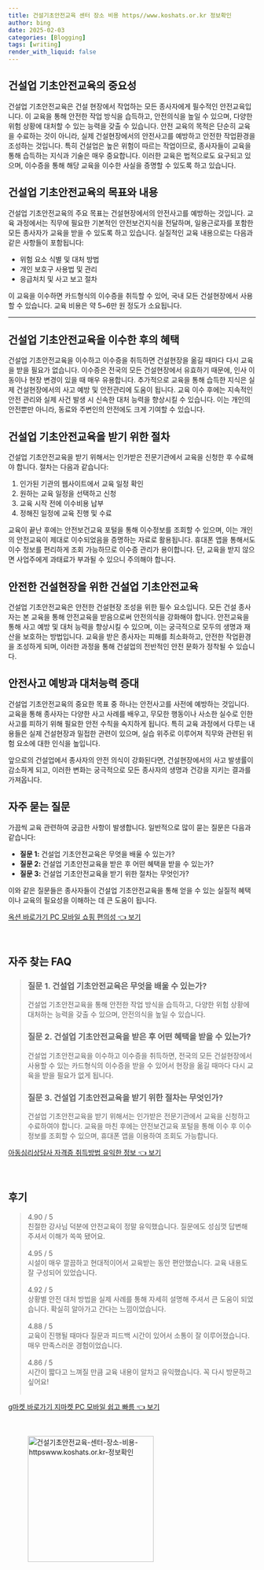 ```yaml
---
title: 건설기초안전교육 센터 장소 비용 https//www.koshats.or.kr 정보확인
author: bing
date: 2025-02-03
categories: [Blogging]
tags: [writing]
render_with_liquid: false
---
```



<h2 id='건설업 기초안전교육의 중요성'>건설업 기초안전교육의 중요성</h2>

<p>건설업 기초안전교육은 건설 현장에서 작업하는 모든 종사자에게 필수적인 안전교육입니다. 이 교육을 통해 안전한 작업 방식을 습득하고, 안전의식을 높일 수 있으며, 다양한 위험 상황에 대처할 수 있는 능력을 갖출 수 있습니다. 안전 교육의 목적은 단순히 교육을 수료하는 것이 아니라, 실제 건설현장에서의 안전사고를 예방하고 안전한 작업환경을 조성하는 것입니다. 특히 건설업은 높은 위험이 따르는 작업이므로, 종사자들이 교육을 통해 습득하는 지식과 기술은 매우 중요합니다. 이러한 교육은 법적으로도 요구되고 있으며, 이수증을 통해 해당 교육을 이수한 사실을 증명할 수 있도록 하고 있습니다.</p>

<h2 id='목표와 내용'>건설업 기초안전교육의 목표와 내용</h2>

<p>건설업 기초안전교육의 주요 목표는 건설현장에서의 안전사고를 예방하는 것입니다. 교육 과정에서는 직무에 필요한 기본적인 안전보건지식을 전달하며, 일용근로자를 포함한 모든 종사자가 교육을 받을 수 있도록 하고 있습니다. 실질적인 교육 내용으로는 다음과 같은 사항들이 포함됩니다:</p>

<ul>
    <li>위험 요소 식별 및 대처 방법</li>
    <li>개인 보호구 사용법 및 관리</li>
    <li>응급처치 및 사고 보고 절차</li>
</ul>

<p>이 교육을 이수하면 카드형식의 이수증을 취득할 수 있어, 국내 모든 건설현장에서 사용할 수 있습니다. 교육 비용은 약 5~6만 원 정도가 소요됩니다.</p>

<hr />

<h2 id='교육 이수 후 혜택'>건설업 기초안전교육을 이수한 후의 혜택</h2>

<p>건설업 기초안전교육을 이수하고 이수증을 취득하면 건설현장을 옮길 때마다 다시 교육을 받을 필요가 없습니다. 이수증은 전국의 모든 건설현장에서 유효하기 때문에, 인사 이동이나 현장 변경이 있을 때 매우 유용합니다. 추가적으로 교육을 통해 습득한 지식은 실제 건설현장에서의 사고 예방 및 안전관리에 도움이 됩니다. 교육 이수 후에는 지속적인 안전 관리와 실제 사건 발생 시 신속한 대처 능력을 향상시킬 수 있습니다. 이는 개인의 안전뿐만 아니라, 동료와 주변인의 안전에도 크게 기여할 수 있습니다.</p>

<h2 id='교육 신청 절차'>건설업 기초안전교육을 받기 위한 절차</h2>

<p>건설업 기초안전교육을 받기 위해서는 인가받은 전문기관에서 교육을 신청한 후 수료해야 합니다. 절차는 다음과 같습니다:</p>

<ol>
    <li>인가된 기관의 웹사이트에서 교육 일정 확인</li>
    <li>원하는 교육 일정을 선택하고 신청</li>
    <li>교육 시작 전에 이수비용 납부</li>
    <li>정해진 일정에 교육 진행 및 수료</li>
</ol>

<p>교육이 끝난 후에는 안전보건교육 포털을 통해 이수정보를 조회할 수 있으며, 이는 개인의 안전교육이 제대로 이수되었음을 증명하는 자료로 활용됩니다. 휴대폰 앱을 통해서도 이수 정보를 편리하게 조회 가능하므로 이수증 관리가 용이합니다. 단, 교육을 받지 않으면 사업주에게 과태료가 부과될 수 있으니 주의해야 합니다.</p>

<h2 id='안전한 건설현장을 위한 교육'>안전한 건설현장을 위한 건설업 기초안전교육</h2>

<p>건설업 기초안전교육은 안전한 건설현장 조성을 위한 필수 요소입니다. 모든 건설 종사자는 본 교육을 통해 안전교육을 받음으로써 안전의식을 강화해야 합니다. 안전교육을 통해 사고 예방 및 대처 능력을 향상시킬 수 있으며, 이는 궁극적으로 모두의 생명과 재산을 보호하는 방법입니다. 교육을 받은 종사자는 피해를 최소화하고, 안전한 작업환경을 조성하게 되며, 이러한 과정을 통해 건설업의 전반적인 안전 문화가 정착될 수 있습니다.</p>

<h2 id='안전사의 예방과 대처능력'>안전사고 예방과 대처능력 증대</h2>

<p>건설업 기초안전교육의 중요한 목표 중 하나는 안전사고를 사전에 예방하는 것입니다. 교육을 통해 종사자는 다양한 사고 사례를 배우고, 무모한 행동이나 사소한 실수로 인한 사고를 피하기 위해 필요한 안전 수칙을 숙지하게 됩니다. 특히 교육 과정에서 다루는 내용들은 실제 건설현장과 밀접한 관련이 있으며, 실습 위주로 이루어져 직무와 관련된 위험 요소에 대한 인식을 높입니다.</p>

<p>앞으로의 건설업에서 종사자의 안전 의식이 강화된다면, 건설현장에서의 사고 발생률이 감소하게 되고, 이러한 변화는 궁극적으로 모든 종사자의 생명과 건강을 지키는 결과를 가져옵니다.</p>

<h2 id='자주 묻는 질문'>자주 묻는 질문</h2>

<p>가끔씩 교육 관련하여 궁금한 사항이 발생합니다. 일반적으로 많이 묻는 질문은 다음과 같습니다:</p>

<ul>
    <li><b>질문 1:</b> 건설업 기초안전교육은 무엇을 배울 수 있는가?</li>
    <li><b>질문 2:</b> 건설업 기초안전교육을 받은 후 어떤 혜택을 받을 수 있는가?</li>
    <li><b>질문 3:</b> 건설업 기초안전교육을 받기 위한 절차는 무엇인가?</li>
</ul>

<p>이와 같은 질문들은 종사자들이 건설업 기초안전교육을 통해 얻을 수 있는 실질적 혜택이나 교육의 필요성을 이해하는 데 큰 도움이 됩니다.</p>


<p><a class="click-button" title="옥션 바로가기 PC 모바일 쇼핑 편의성" href="https://greenforu.github.io/posts/%EC%98%A5%EC%85%98-%EB%B0%94%EB%A1%9C%EA%B0%80%EA%B8%B0-PC-%EB%AA%A8%EB%B0%94%EC%9D%BC-%EC%87%BC%ED%95%91-%ED%8E%B8%EC%9D%98%EC%84%B1/" rel="dofollow">옥션 바로가기 PC 모바일 쇼핑 편의성 👈 보기</a></p><br>
<h2 id='자주_찾는_FAQ'>자주 찾는 FAQ</h2>
<div itemscope="" itemtype="https://schema.org/FAQPage"> 
<blockquote> 
<div itemscope="" itemprop="mainEntity" itemtype="https://schema.org/Question"> 
<h3 itemprop="name">질문 1. 건설업 기초안전교육은 무엇을 배울 수 있는가?</h3> 
<div itemscope="" itemprop="acceptedAnswer" itemtype="https://schema.org/Answer"> 
<span itemprop="text"> 
<p>건설업 기초안전교육을 통해 안전한 작업 방식을 습득하고, 다양한 위험 상황에 대처하는 능력을 갖출 수 있으며, 안전의식을 높일 수 있습니다.</p> 
</span> 
</div> 
</div> 
<div itemscope="" itemprop="mainEntity" itemtype="https://schema.org/Question"> 
<h3 itemprop="name">질문 2. 건설업 기초안전교육을 받은 후 어떤 혜택을 받을 수 있는가?</h3> 
<div itemscope="" itemprop="acceptedAnswer" itemtype="https://schema.org/Answer"> 
<span itemprop="text"> 
<p>건설업 기초안전교육을 이수하고 이수증을 취득하면, 전국의 모든 건설현장에서 사용할 수 있는 카드형식의 이수증을 받을 수 있어서 현장을 옮길 때마다 다시 교육을 받을 필요가 없게 됩니다.</p> 
</span> 
</div> 
</div> 
<div itemscope="" itemprop="mainEntity" itemtype="https://schema.org/Question"> 
<h3 itemprop="name">질문 3. 건설업 기초안전교육을 받기 위한 절차는 무엇인가?</h3> 
<div itemscope="" itemprop="acceptedAnswer" itemtype="https://schema.org/Answer"> 
<span itemprop="text"> 
<p>건설업 기초안전교육을 받기 위해서는 인가받은 전문기관에서 교육을 신청하고 수료하여야 합니다. 교육을 마친 후에는 안전보건교육 포털을 통해 이수 후 이수 정보를 조회할 수 있으며, 휴대폰 앱을 이용하여 조회도 가능합니다.</p> 
</span> 
</div> 
</div> 
</blockquote> 
</div>
<p><a class="click-button" title="아동심리상담사 자격증 취득방법 유익한 정보" href="https://greenforu.github.io/posts/%EC%95%84%EB%8F%99%EC%8B%AC%EB%A6%AC%EC%83%81%EB%8B%B4%EC%82%AC-%EC%9E%90%EA%B2%A9%EC%A6%9D-%EC%B7%A8%EB%93%9D%EB%B0%A9%EB%B2%95-%EC%9C%A0%EC%9D%B5%ED%95%9C-%EC%A0%95%EB%B3%B4/" rel="dofollow">아동심리상담사 자격증 취득방법 유익한 정보 👈 보기</a></p><br>
<h2 id='후기'>후기</h2>
<div itemscope itemtype="https://schema.org/Product">
  <blockquote>
  <div itemprop="review" itemscope itemtype="https://schema.org/Review">
      <div itemprop="reviewRating" itemscope itemtype="https://schema.org/Rating"> <span itemprop="ratingValue">4.90</span> / <span itemprop="bestRating">5</span> </div>
      <span itemprop="reviewBody">친절한 강사님 덕분에 안전교육이 정말 유익했습니다. 질문에도 성심껏 답변해 주셔서 이해가 쏙쏙 됐어요.</span>
  </div>
  <br>
  <div itemprop="review" itemscope itemtype="https://schema.org/Review">
      <div itemprop="reviewRating" itemscope itemtype="https://schema.org/Rating"> <span itemprop="ratingValue">4.95</span> / <span itemprop="bestRating">5</span> </div>
      <span itemprop="reviewBody">시설이 매우 깔끔하고 현대적이어서 교육받는 동안 편안했습니다. 교육 내용도 잘 구성되어 있었습니다.</span>
  </div>
  <br>
  <div itemprop="review" itemscope itemtype="https://schema.org/Review">
      <div itemprop="reviewRating" itemscope itemtype="https://schema.org/Rating"> <span itemprop="ratingValue">4.92</span> / <span itemprop="bestRating">5</span> </div>
      <span itemprop="reviewBody">상황별 안전 대처 방법을 실제 사례를 통해 자세히 설명해 주셔서 큰 도움이 되었습니다. 확실히 알아가고 간다는 느낌이었습니다.</span>
  </div>
  <br>
  <div itemprop="review" itemscope itemtype="https://schema.org/Review">
      <div itemprop="reviewRating" itemscope itemtype="https://schema.org/Rating"> <span itemprop="ratingValue">4.88</span> / <span itemprop="bestRating">5</span> </div>
      <span itemprop="reviewBody">교육이 진행될 때마다 질문과 피드백 시간이 있어서 소통이 잘 이루어졌습니다. 매우 만족스러운 경험이었습니다.</span>
  </div>
  <br>
  <div itemprop="review" itemscope itemtype="https://schema.org/Review">
      <div itemprop="reviewRating" itemscope itemtype="https://schema.org/Rating"> <span itemprop="ratingValue">4.86</span> / <span itemprop="bestRating">5</span> </div>
      <span itemprop="reviewBody">시간이 짧다고 느껴질 만큼 교육 내용이 알차고 유익했습니다. 꼭 다시 방문하고 싶어요!</span>
  </div>
  <br>
  </blockquote>
</div>
<p><a class="click-button" title="g마켓 바로가기 지마켓 PC 모바일 쉽고 빠름" href="https://greenforu.github.io/posts/g%EB%A7%88%EC%BC%93-%EB%B0%94%EB%A1%9C%EA%B0%80%EA%B8%B0-%EC%A7%80%EB%A7%88%EC%BC%93-PC-%EB%AA%A8%EB%B0%94%EC%9D%BC-%EC%89%BD%EA%B3%A0-%EB%B9%A0%EB%A6%84/" rel="dofollow">g마켓 바로가기 지마켓 PC 모바일 쉽고 빠름 👈 보기</a></p><br>
<figure class="image"><img src="https://greenforu.github.io/assets/img/thumbnail/건설기초안전교육-센터-장소-비용-httpswww.koshats.or.kr-정보확인.webp" alt="건설기초안전교육-센터-장소-비용-httpswww.koshats.or.kr-정보확인" width="256" height="256"></figure>